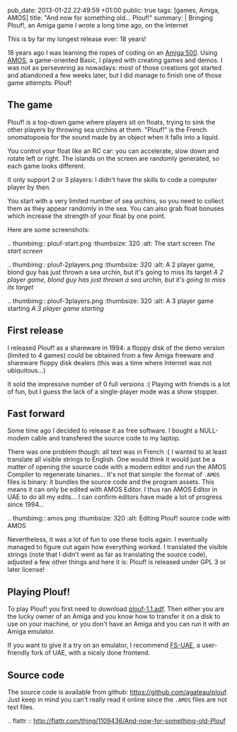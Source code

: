 pub_date: 2013-01-22 22:49:59 +01:00
public: true
tags: [games, Amiga, AMOS]
title: "And now for something old... Plouf!"
summary: |
    Bringing Plouf!, an Amiga game I wrote a long time ago, on the Internet

This is by far my longest release ever: 18 years!

18 years ago I was learning the ropes of coding on an [Amiga 500][a500]. Using
[AMOS][], a game-oriented Basic, I played with creating games and demos. I was
not as persevering as nowadays: most of those creations got started and
abandoned a few weeks later, but I did manage to finish one of those game
attempts: Plouf!

## The game

Plouf! is a top-down game where players sit on floats, trying to sink the other
players by throwing sea urchins at them. "Plouf!" is the French onomatopoeia
for the sound made by an object when it falls into a liquid.

You control your float like an RC car: you can accelerate, slow down and rotate
left or right. The islands on the screen are randomly generated, so each game
looks different.

It only support 2 or 3 players: I didn't have the skills to code a computer
player by then.

You start with a very limited number of sea urchins, so you need to collect them
as they appear randomly in the sea. You can also grab float bonuses which
increase the strength of your float by one point.

Here are some screenshots:

.. thumbimg:: plouf-start.png
    :thumbsize: 320
    :alt: The start screen
_The start screen_

.. thumbimg:: plouf-2players.png
    :thumbsize: 320
    :alt: A 2 player game, blond guy has just thrown a sea urchin, but it's going to miss its target
_A 2 player game, blond guy has just thrown a sea urchin, but it's going to miss its target_

.. thumbimg:: plouf-3players.png
    :thumbsize: 320
    :alt: A 3 player game starting
_A 3 player game starting_

## First release

I released Plouf! as a shareware in 1994: a floppy disk of the demo version
(limited to 4 games) could be obtained from a few Amiga freeware and shareware
floppy disk dealers (this was a time where Internet was not ubiquitous...)

It sold the impressive number of 0 full versions :( Playing with friends is a
lot of fun, but I guess the lack of a single-player mode was a show stopper.

## Fast forward

Some time ago I decided to release it as free software. I bought a NULL-modem
cable and transfered the source code to my laptop.

There was one problem though: all text was in French :( I wanted to at least
translate all visible strings to English. One would think it would just be a
matter of opening the source code with a modern editor and run the AMOS
Compiler to regenerate binaries... It's not that simple: the format of `.AMOS`
files is binary: it bundles the source code and the program assets. This means
it can only be edited with AMOS Editor. I thus ran AMOS Editor in UAE to do all
my edits... I can confirm editors have made a lot of progress since 1994...

.. thumbimg:: amos.png
    :thumbsize: 320
    :alt: Editing Plouf! source code with AMOS

Nevertheless, it was a lot of fun to use these tools again. I eventually
managed to figure out again how everything worked. I translated the visible
strings (note that I didn't went as far as translating the source code),
adjusted a few other things and here it is: Plouf! is released under GPL 3 or
later license!

## Playing Plouf!

To play Plouf! you first need to download [plouf-1.1.adf][adf]. Then either you are
the lucky owner of an Amiga and you know how to transfer it on a disk to use on
your machine, or you don't have an Amiga and you can run it with an Amiga
emulator.

If you want to give it a try on an emulator, I recommend [FS-UAE][], a user-friendly
fork of UAE, with a nicely done frontend.

## Source code

The source code is available from github: <https://github.com/agateau/plouf>.
Just keep in mind you can't really read it online since the `.AMOS` files are
not text files.

.. flattr :: http://flattr.com/thing/1109436/And-now-for-something-old-Plouf

[a500]: https://en.wikipedia.org/wiki/Amiga_500
[AMOS]: https://en.wikipedia.org/wiki/AMOS_%28programming_language%29
[adf]: /projects/plouf/plouf-1.1.adf
[FS-UAE]: http://fengestad.no/fs-uae/
